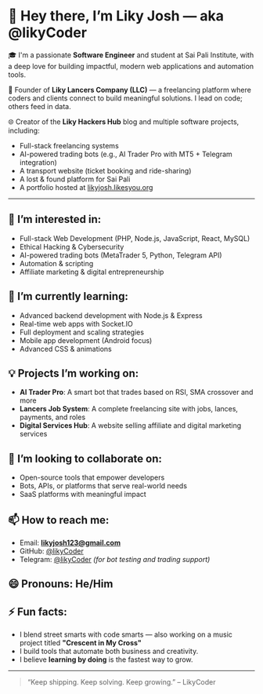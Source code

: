 # 👋 Hey there, I’m Liky Josh — aka @likyCoder

🎓 I'm a passionate **Software Engineer** and student at Sai Pali Institute, with a deep love for building impactful, modern web applications and automation tools.

🚀 Founder of **Liky Lancers Company (LLC)** — a freelancing platform where coders and clients connect to build meaningful solutions. I lead on code; others feed in data.

🌐 Creator of the **Liky Hackers Hub** blog and multiple software projects, including:
- Full-stack freelancing systems
- AI-powered trading bots (e.g., AI Trader Pro with MT5 + Telegram integration)
- A transport website (ticket booking and ride-sharing)
- A lost & found platform for Sai Pali
- A portfolio hosted at [likyjosh.likesyou.org](https://likyjosh.likesyou.org)

---

## 👀 I’m interested in:
- Full-stack Web Development (PHP, Node.js, JavaScript, React, MySQL)
- Ethical Hacking & Cybersecurity
- AI-powered trading bots (MetaTrader 5, Python, Telegram API)
- Automation & scripting
- Affiliate marketing & digital entrepreneurship

## 🌱 I’m currently learning:
- Advanced backend development with Node.js & Express
- Real-time web apps with Socket.IO
- Full deployment and scaling strategies
- Mobile app development (Android focus)
- Advanced CSS & animations

## 💡 Projects I’m working on:
- **AI Trader Pro**: A smart bot that trades based on RSI, SMA crossover and more
- **Lancers Job System**: A complete freelancing site with jobs, lances, payments, and roles
- **Digital Services Hub**: A website selling affiliate and digital marketing services

## 💞️ I’m looking to collaborate on:
- Open-source tools that empower developers
- Bots, APIs, or platforms that serve real-world needs
- SaaS platforms with meaningful impact

## 📫 How to reach me:
- Email: **likyjosh123@gmail.com**
- GitHub: [@likyCoder](https://github.com/likyCoder)
- Telegram: [@likyCoder](https://t.me/likyCoder) *(for bot testing and trading support)*

## 😄 Pronouns: He/Him

## ⚡ Fun facts:
- I blend street smarts with code smarts — also working on a music project titled **"Crescent in My Cross"**
- I build tools that automate both business and creativity.
- I believe **learning by doing** is the fastest way to grow.

---

> “Keep shipping. Keep solving. Keep growing.” – LikyCoder

<!---
likyCoder/likyCoder is a ✨ special ✨ repository because its `README.md` (this file) appears on your GitHub profile.
You can click the Preview link to take a look at your changes.
--->
